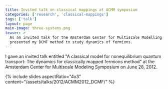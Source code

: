 ```yaml
---
title: Invited talk on classical mappings at ACMM symposium
categories: ['research', 'classical-mappings']
tags: ['talk']
layout: page
main-image: three-systems.png
teaser: >
  As an invited talk for the Amsterdam Center for Multiscale Modelling, I
  presented my DCMF method to study dynamics of fermions.
---
```


I gave an invited talk entitled "A classical model for nonequilibrium
quantum transport: The dynamics for classically mapped fermions method" at
the Amsterdam Center for Multiscale Modeling Symposium on June 28, 2012.

{% include slides aspectRatio="4x3" 
                  content="/assets/talks/2012/ACMM2012_DCMF/" %}
